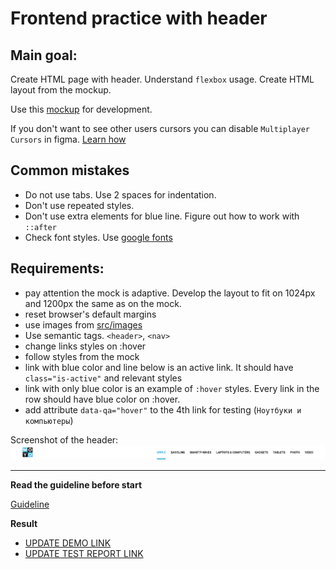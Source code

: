 # Frontend practice with header

## Main goal:
Create HTML page with header. Understand `flexbox` usage. Create
HTML layout from the mockup.

Use this [mockup](https://www.figma.com/file/KAV1NnDp7hgQtPnaD6XdOcnG/Moyo-Header?node-id=0%3A1) 
for development.

If you don't want to see other users cursors you can disable `Multiplayer 
Cursors` in figma. [Learn how](https://mate-academy.github.io/layout_task-guideline/figma.html#multiplayer-cursors)

## Common mistakes
* Do not use tabs. Use 2 spaces for indentation.
* Don't use repeated styles.
* Don't use extra elements for blue line. Figure out how to work with `::after`
* Check font styles. Use [google fonts](https://fonts.google.com/)

## Requirements:

* pay attention the mock is adaptive. Develop the layout to fit on 1024px and
1200px the same as on the mock.
* reset browser's default margins
* use images from [src/images](src/images)
* Use semantic tags. `<header>`, `<nav>`
* change links styles on :hover
* follow styles from the mock
* link with blue color and line below is an active link. It should have
 `class="is-active"` and relevant styles
* link with only blue color is an example of `:hover` styles. Every link in the 
row should have blue color on :hover. 
* add attribute `data-qa="hover"` to the 4th link for testing (`Ноутбуки и 
компьютеры`)

Screenshot of the header:
![screenshot](./references/header-example.png)

---
**Read the guideline before start**

[Guideline](https://mate-academy.github.io/layout_task-guideline/)

**Result**

- [UPDATE DEMO LINK](https://rmasnyuk.github.io/layout_moyo-header/)
- [UPDATE TEST REPORT LINK](https://rmasnyuk.github.io/layout_moyo-header/report/html_report/)
